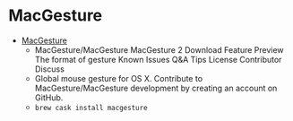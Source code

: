 # MacGesture
- [MacGesture](https://github.com/MacGesture/MacGesture)
  -  MacGesture/MacGesture MacGesture 2  Download Feature Preview The format of gesture Known Issues Q&A Tips License Contributor Discuss
  - Global mouse gesture for OS X. Contribute to MacGesture/MacGesture development by creating an account on GitHub.
  - `brew cask install macgesture`
